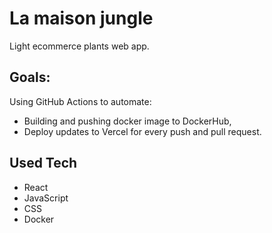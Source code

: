 # La maison jungle

Light ecommerce plants web app.

## Goals:

Using GitHub Actions to automate:

- Building and pushing docker image to DockerHub,
- Deploy updates to Vercel
  for every push and pull request.

## Used Tech

- React
- JavaScript
- CSS
- Docker

